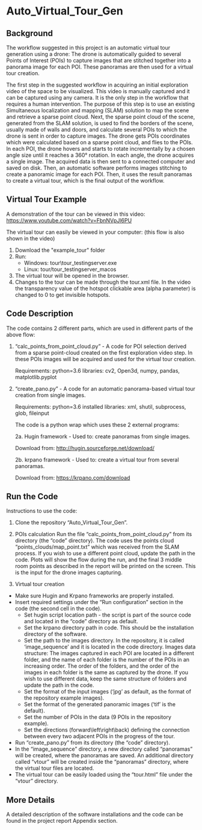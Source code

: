 # Auto_Virtual_Tour_Gen

## Background
The workflow suggested in this project is an automatic virtual tour generation using a drone:
The drone is automatically guided to several Points of Interest (POIs) to capture images that are stitched together into 
a panorama image for each POI. These panoramas are then used for a virtual tour creation.

The first step in the suggested workflow in acquiring an initial exploration video of the space to be visualized.
This video is manually captured and it can be captured using any camera. It is the only step in the workflow that 
requires a human intervention. The purpose of this step is to use an existing Simultaneous localization and mapping (SLAM)
solution to map the scene and retrieve a sparse point cloud.
Next, the sparse point cloud of the scene, generated from the SLAM solution, is used to find the borders of the scene, 
usually made of walls and doors, and calculate several POIs to which the drone is sent in order to capture images.
The drone gets POIs coordinates which were calculated based on a sparse point cloud, and flies to the POIs.
In each POI, the drone hovers and starts to rotate incrementally by a chosen angle size until it reaches a 360° rotation.
In each angle, the drone acquires a single image. The acquired data is then sent to a connected computer and saved on disk.
Then, an automatic software performs images stitching to create a panoramic image for each POI.
Then, it uses the result panoramas to create a virtual tour, which is the final output of the workflow.


## Virtual Tour Example
A demonstration of the tour can be viewed in this video:
https://www.youtube.com/watch?v=FbnNVpJl6PU

The virtual tour can easily be viewed in your computer: (this flow is also shown in the video)
1. Download the "example_tour" folder
2. Run:
    - Windows: tour\tour_testingserver.exe
    - Linux: tour/tour_testingserver_macos
3. The virtual tour will be opened in the browser.
4. Changes to the tour can be made through the tour.xml file. In the video the transparency value of the hotspot clickable area (alpha parameter) is changed to 0 to get invisible hotspots.

## Code Description
The code contains 2 different parts, which are used in different parts of the above flow:

1. “calc_points_from_point_cloud.py” - A code for POI selection derived from a sparse point-cloud created on the first 	exploration video step.
    In these POIs images will be acquired and used for the virtual tour creation.
    
    Requirements:
    python=3.6
    libraries: cv2, Open3d, numpy, pandas, matplotlib.pyplot


2. “create_pano.py” - A code for an automatic panorama-based virtual tour creation from single images.

    Requirements:
    python=3.6
    installed libraries: xml, shutil, subprocess, glob, fileinput

    The code is a python wrap which uses these 2 external programs:
    
    2a. Hugin framework - Used to: create panoramas from single images.
    
    Download from: 
    http://hugin.sourceforge.net/download/

    2b. krpano framework - Used to: create a virtual tour from several panoramas.
        
    Download from: 
	https://krpano.com/download


## Run the Code
Instructions to use the code:
1. Clone the repository “Auto_Virtual_Tour_Gen”.

2. POIs calculation
Run the file “calc_points_from_point_cloud.py” from its directory (the “code” directory).
The code uses the points cloud “points_clouds/map_point.txt” which was received from the SLAM process. If you wish to use a different point cloud, update the path in the code.
Plots will show the flow during the run, and the final 3 middle room points as described in the report will be printed on the screen. This is the input for the drone images capturing.

3. Virtual tour creation
- Make sure Hugin and Krpano frameworks are properly installed.
- Insert required settings under the “Run configuration” section in the code (the second cell in the code).
	* Set hugin script location path - the script is part of the source code and located in the “code” directory as default.
	* Set the krpano directory path in code. This should be the installation directory of the software.
	* Set the path to the images directory. In the repository, it is called ‘image_sequence’ and it is located in the code directory.
	Images data structure:
	The images captured in each POI are located in a different folder, and the name of each folder is the number of the POIs in an increasing order. The order of the folders, and the order of the images in each folder is the same as captured by the drone.
	If you wish to use different data, keep the same structure of folders and update the path in the code.
	* Set the format of the input images (‘jpg’ as default, as the format of the repository example images).
	* Set the format of the generated panoramic images (‘tif’ is the default).
	* Set the number of POIs in the data (9 POIs in the repository example).
	* Set the directions (forward\left\right\back) defining the connection between every two adjacent POIs in the progress of the tour. 
- Run “create_pano.py” from its directory (the “code” directory).
- In the “image_sequence” directory, a new directory called “panoramas” will be created, where the panoramas are saved. An additional directory called “vtour” will be created inside the “panoramas” directory, where the virtual tour files are located.
- The virtual tour can be easily loaded using the “tour.html” file under the “vtour” directory.


## More Details
A detailed description of the software installations and the code can be found in the project report Appendix section.


